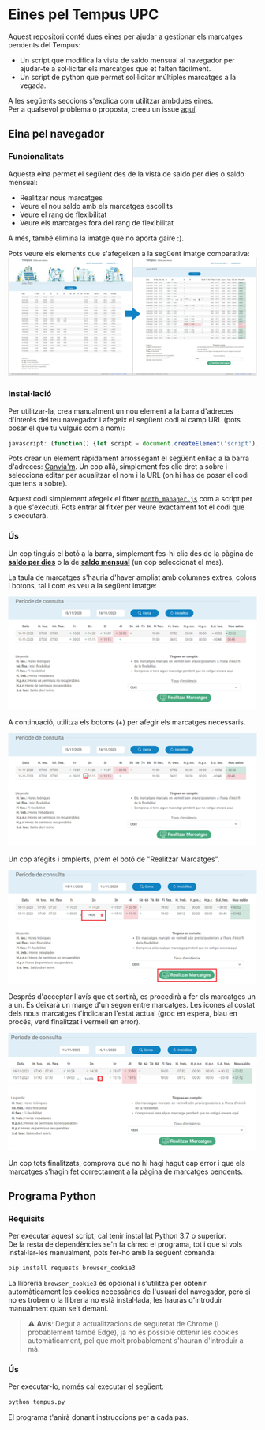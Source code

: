 # Eines pel Tempus UPC

Aquest repositori conté dues eines per ajudar a gestionar els marcatges pendents del Tempus:  
- Un script que modifica la vista de saldo mensual al navegador per ajudar-te a sol·licitar els marcatges que et falten fàcilment.
- Un script de python que permet sol·licitar múltiples marcatges a la vegada.

A les següents seccions s'explica com utilitzar ambdues eines.  
Per a qualsevol problema o proposta, creeu un issue [aquí](https://github.com/Diviloper/tempus_clocker/issues).

## Eina pel navegador

### Funcionalitats

Aquesta eina permet el següent des de la vista de saldo per dies o saldo mensual:

- Realitzar nous marcatges
- Veure el nou saldo amb els marcatges escollits
- Veure el rang de flexibilitat
- Veure els marcatges fora del rang de flexibilitat

A més, també elimina la imatge que no aporta gaire :).

Pots veure els elements que s'afegeixen a la següent imatge comparativa:
![Comparació](./docs/comparacio.png "Comparació")


### Instal·lació

Per utilitzar-la, crea manualment un nou element a la barra d'adreces d'interès del teu navegador i afegeix el següent codi al camp URL (pots posar el que tu vulguis com a nom):
```javascript
javascript: (function() {let script = document.createElement('script');script.src = "https://github.com/Diviloper/tempus_clocker/releases/download/latest/month_manager.js";document.head.appendChild(script);})();
```
Pots crear un element ràpidament arrossegant el següent enllaç a la barra d'adreces: [Canvia'm](Canvia'm). Un cop allà, simplement fes clic dret a sobre i selecciona editar per acualitzar el nom i la URL (on hi has de posar el codi que tens a sobre).  

Aquest codi simplement afegeix el fitxer [`month_manager.js`](./month_manager.js) com a script per a que s'executi. Pots entrar al fitxer per veure exactament tot el codi que s'executarà.

### Ús

Un cop tinguis el botó a la barra, simplement fes-hi clic des de la pàgina de [**saldo per dies**](https://tempus.upc.edu/RLG/saldoMarcatgesIndividual/list) o la de [**saldo mensual**](https://tempus.upc.edu/RLG/saldoMensual/list) (un cop seleccionat el mes).

La taula de marcatges s'hauria d'haver ampliat amb columnes extres, colors i botons, tal i com es veu a la següent imatge:

![Pas1](./docs/step1_original.PNG "Primer pas")

A continuació, utilitza els botons (+) per afegir els marcatges necessaris. 

![Pas1](./docs/step1.PNG "Primer pas")

Un cop afegits i omplerts, prem el botó de "Realitzar Marcatges".

![Pas2](./docs/step2.PNG "Segon pas")

Després d'acceptar l'avís que et sortirà, es procedirà a fer els marcatges un a un. Es deixarà un marge d'un segon entre marcatges. Les icones al costat dels nous marcatges t'indicaran l'estat actual (groc en espera, blau en procés, verd finalitzat i vermell en error).

![Pas3](./docs/step3.PNG "Tercer pas")

Un cop tots finalitzats, comprova que no hi hagi hagut cap error i que els marcatges s'hagin fet correctament a la pàgina de marcatges pendents.

## Programa Python
### Requisits

Per executar aquest script, cal tenir instal·lat Python 3.7 o superior.  
De la resta de dependències se'n fa càrrec el programa, tot i que si vols instal·lar-les manualment, pots fer-ho amb
la següent comanda:

```bash
pip install requests browser_cookie3
```

La llibreria `browser_cookie3` és opcional i s'utilitza per obtenir automàticament les cookies necessàries de l'usuari 
del navegador, però si no es troben o la llibreria no està instal·lada, les hauràs d'introduir manualment quan se't demani.

> :warning: **Avís**: Degut a actualitzacions de seguretat de Chrome (i probablement també Edge), ja no és possible obtenir les cookies automàticament, pel que molt probablement s'hauran d'introduir a mà.

### Ús

Per executar-lo, només cal executar el següent:

```bash
python tempus.py
```

El programa t'anirà donant instruccions per a cada pas.
